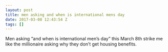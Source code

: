```yaml
---
layout: post
title: men asking and when is international mens day
date: 2017-03-08 12:43:54 Z
tags: []
---
```

Men asking “and when is international men’s day” this March 8th strike me like the millionaire asking why they don’t get housing benefits.

